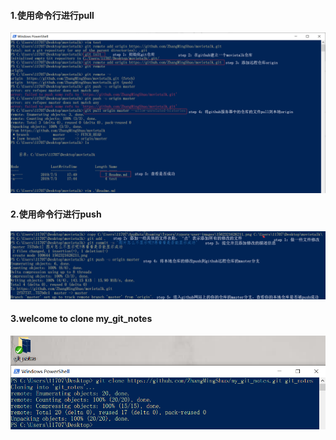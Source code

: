 #### 1.使用命令行进行pull



![1562321626211](1562321626211.png)



#### 2.使用命令行进行push



![1562322568466](1562322568466.png)



#### 3.welcome to clone my_git_notes

![1562323964775](1562323964775.png)

